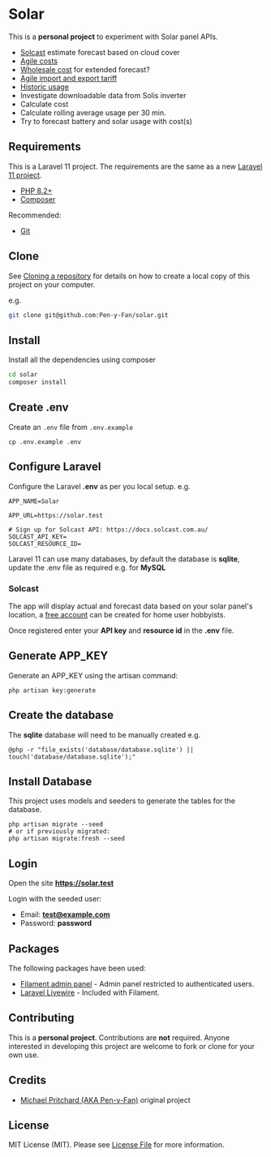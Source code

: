 # Solar

This is a **personal project** to experiment with Solar panel APIs.

- [Solcast](https://docs.solcast.com.au/) estimate forecast based on cloud cover
- [Agile costs](https://developer.octopus.energy/docs/api/)
- [Wholesale cost](https://www.epexspot.com/en/market-data?market_area=GB&modality=Auction&sub_modality=DayAhead&product=30&data_mode=table&period=) for extended forecast?
- [Agile import and export tariff](https://www.guylipman.com/octopus/api_guide.html)
- [Historic usage](https://octopus.energy/dashboard/new/accounts/personal-details/api-access)
- Investigate downloadable data from Solis inverter
- Calculate cost
- Calculate rolling average usage per 30 min.
- Try to forecast battery and solar usage with cost(s)

## Requirements

This is a Laravel 11 project. The requirements are the same as a 
new [Laravel 11 project](https://laravel.com/docs/11.x/installation).

- [PHP 8.2+](https://www.php.net/downloads.php)
- [Composer](https://getcomposer.org)

Recommended:

- [Git](https://git-scm.com/downloads)

## Clone

See [Cloning a repository](https://help.github.com/en/articles/cloning-a-repository) for details on how to create a
local copy of this project on your computer.

e.g.

```sh
git clone git@github.com:Pen-y-Fan/solar.git
```

## Install

Install all the dependencies using composer

```sh
cd solar
composer install
```

## Create .env

Create an `.env` file from `.env.example`

```shell script
cp .env.example .env
```

## Configure Laravel

Configure the Laravel **.env** as per you local setup. e.g.

```text
APP_NAME=Solar

APP_URL=https://solar.test

# Sign up for Solcast API: https://docs.solcast.com.au/
SOLCAST_API_KEY=
SOLCAST_RESOURCE_ID=
```

Laravel 11 can use many databases, by default the database is **sqlite**, update the .env file as required e.g. 
for **MySQL**

### Solcast

The app will display actual and forecast data based on your solar panel's location, 
a [free account](https://toolkit.solcast.com.au/register) can be created for home user hobbyists.

Once registered enter your **API key** and **resource id** in the **.env** file.

## Generate APP_KEY

Generate an APP_KEY using the artisan command:

```shell script
php artisan key:generate
```

## Create the database

The **sqlite** database will need to be manually created e.g.

```shell
@php -r "file_exists('database/database.sqlite') || touch('database/database.sqlite');"
```

## Install Database

This project uses models and seeders to generate the tables for the database.

```shell
php artisan migrate --seed
# or if previously migrated: 
php artisan migrate:fresh --seed
```

## Login

Open the site **https://solar.test**

Login with the seeded user:

- Email: **test@example.com**
- Password: **password**

## Packages

The following packages have been used:

- [Filament admin panel](https://filamentphp.com/docs/3.x/admin/installation) - Admin panel restricted to authenticated users.
- [Laravel Livewire](https://laravel-livewire.com/) - Included with Filament.

<!--
### Dev Tooling

- [Easy Coding Standard (ECS)](https://github.com/symplify/easy-coding-standard) - Preferred coding standard for this
  project, set to PSR-12 plus other standards.
- [Larastan](https://github.com/nunomaduro/larastan) - Static analysis for Laravel using PhpStan.
- [Rector](https://github.com/rectorphp/rector) - Automatic code update - set to Laravel 10 and PHPUnit 10.
- [Parallel-Lint](https://github.com/php-parallel-lint/PHP-Parallel-Lint) - This application checks syntax of PHP files
  in parallel
- [IDE helper](https://github.com/barryvdh/laravel-ide-helper) - helper for IDE auto-completion
- [Laravel debug bar](https://github.com/barryvdh/laravel-debugbar) - debug bar for views, shows models, db calls etc.
- [GrumPHP](https://github.com/phpro/grumphp) - pre-commit hook to run the above tools before committing code
-->

## Contributing

This is a **personal project**. Contributions are **not** required. Anyone interested in developing this project are
welcome to fork or clone for your own use.

## Credits

- [Michael Pritchard \(AKA Pen-y-Fan\)](https://github.com/pen-y-fan) original project

## License

MIT License (MIT). Please see [License File](LICENSE.md) for more information.
